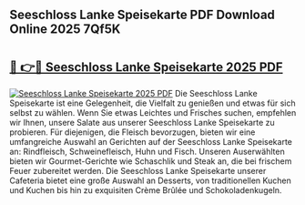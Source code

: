 ## Seeschloss Lanke Speisekarte PDF Download Online 2025 7Qf5K

# <h2><a href="http://gc6oqr.nevu.top/?p=Seeschloss+Lanke+Speisekarte">🔗 👉🔴 Seeschloss Lanke Speisekarte 2025 PDF</a></h2>

[![Seeschloss Lanke Speisekarte 2025 PDF](https://i.imgur.com/dBaPXMq.png)](http://gc6oqr.nevu.top/?p=Seeschloss+Lanke+Speisekarte)
Die Seeschloss Lanke Speisekarte ist eine Gelegenheit, die Vielfalt zu genießen und etwas für sich selbst zu wählen. Wenn Sie etwas Leichtes und Frisches suchen, empfehlen wir Ihnen, unsere Salate aus unserer Seeschloss Lanke Speisekarte zu probieren. Für diejenigen, die Fleisch bevorzugen, bieten wir eine umfangreiche Auswahl an Gerichten auf der Seeschloss Lanke Speisekarte an: Rindfleisch, Schweinefleisch, Huhn und Fisch. Unseren Auserwählten bieten wir Gourmet-Gerichte wie Schaschlik und Steak an, die bei frischem Feuer zubereitet werden. Die Seeschloss Lanke Speisekarte unserer Cafeteria bietet eine große Auswahl an Desserts, von traditionellen Kuchen und Kuchen bis hin zu exquisiten Crème Brûlée und Schokoladenkugeln.
